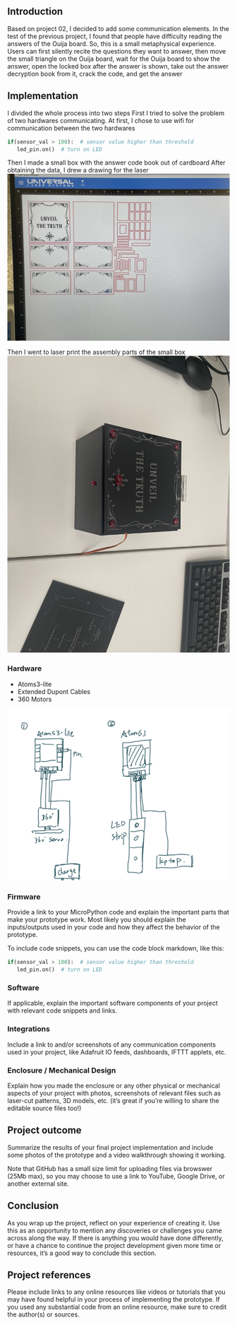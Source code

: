 ## Introduction   

Based on project 02, I decided to add some communication elements. In the test of the previous project, I found that people have difficulty reading the answers of the Ouija board.
So, this is a small metaphysical experience. Users can first silently recite the questions they want to answer, then move the small triangle on the Ouija board, wait for the Ouija board to show the answer, open the locked box after the answer is shown, take out the answer decryption book from it, crack the code, and get the answer

## Implementation   

I divided the whole process into two steps
First I tried to solve the problem of two hardwares communicating. At first, I chose to use wifi for communication between the two hardwares
``` Python  
if(sensor_val > 100):  # sensor value higher than threshold
   led_pin.on()  # turn on LED
```

Then I made a small box with the answer code book out of cardboard
After obtaining the data, I drew a drawing for the laser
![state diagram example](IMG_9192.jpeg)  

Then I went to laser print the assembly parts of the small box
![state diagram example](IMG_9222.jpeg)  

### Hardware

* Atoms3-lite
* Extended Dupont Cables
* 360 Motors

![state diagram example](IMG_2474.PNG)  

### Firmware   

Provide a link to your MicroPython code and explain the important parts that make your prototype work.  Most likely you should explain the inputs/outputs used in your code and how they affect the behavior of the prototype.

To include code snippets, you can use the code block markdown, like this:

``` Python  
if(sensor_val > 100):  # sensor value higher than threshold
   led_pin.on()  # turn on LED
```

### Software   

If applicable, explain the important software components of your project with relevant code snippets and links.  

### Integrations   

Include a link to and/or screenshots of any communication components used in your project, like Adafruit IO feeds, dashboards, IFTTT applets, etc.  

### Enclosure / Mechanical Design   

Explain how you made the enclosure or any other physical or mechanical aspects of your project with photos, screenshots of relevant files such as laser-cut patterns, 3D models, etc. (it’s great if you’re willing to share the editable source files too!)

## Project outcome  

Summarize the results of your final project implementation and include some photos of the prototype and a video walkthrough showing it working.  

Note that GitHub has a small size limit for uploading files via browswer (25Mb max), so you may choose to use a link to YouTube, Google Drive, or another external site.

## Conclusion  

As you wrap up the project, reflect on your experience of creating it.  Use this as an opportunity to mention any discoveries or challenges you came across along the way.  If there is anything you would have done differently, or have a chance to continue the project development given more time or resources, it’s a good way to conclude this section.

## Project references  

Please include links to any online resources like videos or tutorials that you may have found helpful in your process of implementing the prototype. If you used any substantial code from an online resource, make sure to credit the author(s) or sources.  
